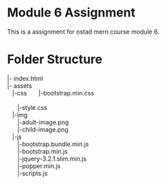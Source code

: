 # Module 6 Assignment
This is a assignment for ostad mern course module 6.

# Folder Structure

|- index.html </br>
|- assets</br>
&nbsp;&nbsp;&nbsp;|-css
        &nbsp;&nbsp;&nbsp;&nbsp;&nbsp;&nbsp;|-bootstrap.min.css   </br>  
        &nbsp;&nbsp;&nbsp;&nbsp;&nbsp;&nbsp;|-style.css</br>
&nbsp;&nbsp;&nbsp;|-img</br>
        &nbsp;&nbsp;&nbsp;&nbsp;&nbsp;&nbsp;|-adult-image.png</br>
        &nbsp;&nbsp;&nbsp;&nbsp;&nbsp;&nbsp;|-child-image.png</br>
&nbsp;&nbsp;&nbsp;|-js</br>
        &nbsp;&nbsp;&nbsp;&nbsp;&nbsp;&nbsp;|-bootstrap.bundle.min.js</br>
        &nbsp;&nbsp;&nbsp;&nbsp;&nbsp;&nbsp;|-bootstrap.min.js</br>
        &nbsp;&nbsp;&nbsp;&nbsp;&nbsp;&nbsp;|-jquery-3.2.1.slim.min.js</br>
        &nbsp;&nbsp;&nbsp;&nbsp;&nbsp;&nbsp;|-popper.min.js</br>
        &nbsp;&nbsp;&nbsp;&nbsp;&nbsp;&nbsp;|-scripts.js</br>
